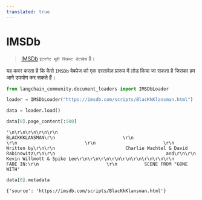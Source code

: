 ```yaml
---
translated: true
---
```


# IMSDb

>[IMSDb](https://imsdb.com/) `इंटरनेट मूवी स्क्रिप्ट डेटाबेस` है।

यह कवर करता है कि कैसे `IMSDb` वेबपेज को एक दस्तावेज़ प्रारूप में लोड किया जा सकता है जिसका हम आगे उपयोग कर सकते हैं।

```python
from langchain_community.document_loaders import IMSDbLoader
```

```python
loader = IMSDbLoader("https://imsdb.com/scripts/BlacKkKlansman.html")
```

```python
data = loader.load()
```

```python
data[0].page_content[:500]
```

```output
'\n\r\n\r\n\r\n\r\n                                    BLACKKKLANSMAN\r\n                         \r\n                         \r\n                         \r\n                         \r\n                                      Written by\r\n\r\n                          Charlie Wachtel & David Rabinowitz\r\n\r\n                                         and\r\n\r\n                              Kevin Willmott & Spike Lee\r\n\r\n\r\n\r\n\r\n\r\n\r\n\r\n\r\n                         FADE IN:\r\n                         \r\n          SCENE FROM "GONE WITH'
```

```python
data[0].metadata
```

```output
{'source': 'https://imsdb.com/scripts/BlacKkKlansman.html'}
```
